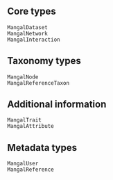 ## Core types

```@docs
MangalDataset
MangalNetwork
MangalInteraction
```

## Taxonomy types

```@docs
MangalNode
MangalReferenceTaxon
```

## Additional information

```@docs
MangalTrait
MangalAttribute
```

## Metadata types

```@docs
MangalUser
MangalReference
```
